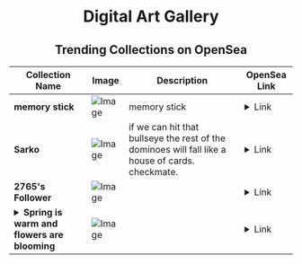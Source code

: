<div align="center">

# Digital Art Gallery

## Trending Collections on OpenSea

| Collection Name                       | Image                                                                                     | Description                       | OpenSea Link                                                                                          |
|---------------------------------------|-------------------------------------------------------------------------------------------|-----------------------------------|--------------------------------------------------------------------------------------------------------|
| **memory stick** | ![Image](https://i.seadn.io/s/raw/files/874ae69e722168dac0f44422c1f2c9d4.png?w=500&auto=format?w=200&auto=format) | memory stick | <details><summary>Link</summary>[memory stick](https://opensea.io/collection/memory-stick)</details> |
| **Sarko** | ![Image](https://i.seadn.io/s/raw/files/f3f67b6154863813e0b8e49531abd279.jpg?w=500&auto=format?w=200&auto=format) | if we can hit that bullseye the rest of the dominoes will fall like a house of cards. checkmate. | <details><summary>Link</summary>[Sarko](https://opensea.io/collection/sarko)</details> |
| **2765's Follower** | ![Image](https://i.seadn.io/s/raw/files/19f9f090920392cc3650cbdf4361755b.png?w=500&auto=format?w=200&auto=format) |  | <details><summary>Link</summary>[2765's Follower](https://opensea.io/collection/2765-s-follower)</details> |
| **<details><summary>Spring is warm and flowers are blooming</summary></details>** | ![Image](https://i.seadn.io/s/raw/files/ab3bb5e28f890fa3fd1b35c9db44446a.png?w=500&auto=format?w=200&auto=format) |  | <details><summary>Link</summary>[Spring is warm and flowers are blooming](https://opensea.io/collection/spring-is-warm-and-flowers-are-blooming)</details> |

</div>